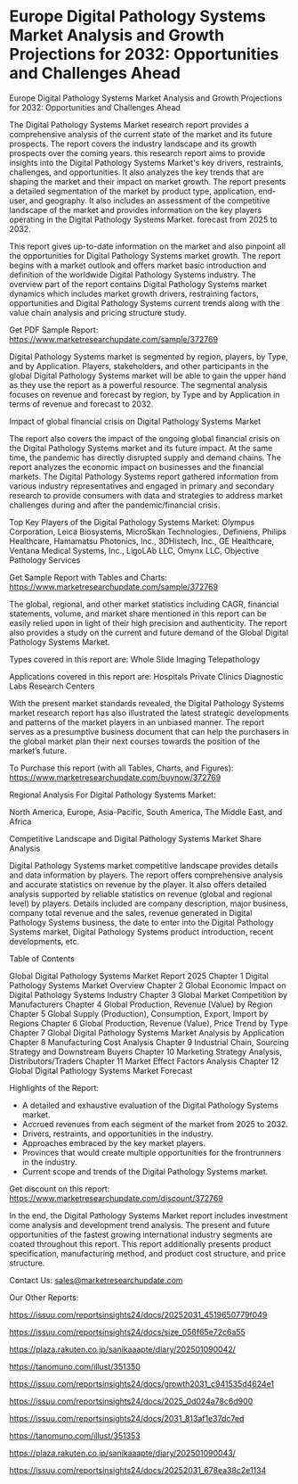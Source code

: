 # Europe Digital Pathology Systems Market Analysis and Growth Projections for 2032: Opportunities and Challenges Ahead
Europe Digital Pathology Systems Market Analysis and Growth Projections for 2032: Opportunities and Challenges Ahead

The Digital Pathology Systems Market research report provides a comprehensive analysis of the current state of the market and its future prospects. The report covers the industry landscape and its growth prospects over the coming years. this research report aims to provide insights into the Digital Pathology Systems Market's key drivers, restraints, challenges, and opportunities. It also analyzes the key trends that are shaping the market and their impact on market growth. The report presents a detailed segmentation of the market by product type, application, end-user, and geography. It also includes an assessment of the competitive landscape of the market and provides information on the key players operating in the Digital Pathology Systems Market. forecast from 2025 to 2032.

This report gives up-to-date information on the market and also pinpoint all the opportunities for Digital Pathology Systems market growth. The report begins with a market outlook and offers market basic introduction and definition of the worldwide Digital Pathology Systems industry. The overview part of the report contains Digital Pathology Systems market dynamics which includes market growth drivers, restraining factors, opportunities and Digital Pathology Systems current trends along with the value chain analysis and pricing structure study.

Get PDF Sample Report: https://www.marketresearchupdate.com/sample/372769

Digital Pathology Systems market is segmented by region, players, by Type, and by Application. Players, stakeholders, and other participants in the global Digital Pathology Systems market will be able to gain the upper hand as they use the report as a powerful resource. The segmental analysis focuses on revenue and forecast by region, by Type and by Application in terms of revenue and forecast to 2032.

Impact of global financial crisis on Digital Pathology Systems Market

The report also covers the impact of the ongoing global financial crisis on the Digital Pathology Systems market and its future impact. At the same time, the pandemic has directly disrupted supply and demand chains. The report analyzes the economic impact on businesses and the financial markets. The Digital Pathology Systems report gathered information from various industry representatives and engaged in primary and secondary research to provide consumers with data and strategies to address market challenges during and after the pandemic/financial crisis.

Top Key Players of the Digital Pathology Systems Market:
Olympus Corporation, Leica Biosystems, MicroSkan Technologies., Definiens, Philips Healthcare, Hamamatsu Photonics, Inc., 3DHistech, Inc., GE Healthcare, Ventana Medical Systems, Inc., LigoLAb LLC, Omynx LLC, Objective Pathology Services


Get Sample Report with Tables and Charts: https://www.marketresearchupdate.com/sample/372769

The global, regional, and other market statistics including CAGR, financial statements, volume, and market share mentioned in this report can be easily relied upon in light of their high precision and authenticity. The report also provides a study on the current and future demand of the Global Digital Pathology Systems Market.

Types covered in this report are:
Whole Slide Imaging
Telepathology


Applications covered in this report are:
Hospitals
Private Clinics
Diagnostic Labs
Research Centers


With the present market standards revealed, the Digital Pathology Systems market research report has also illustrated the latest strategic developments and patterns of the market players in an unbiased manner. The report serves as a presumptive business document that can help the purchasers in the global market plan their next courses towards the position of the market’s future.

To Purchase this report (with all Tables, Charts, and Figures): https://www.marketresearchupdate.com/buynow/372769

Regional Analysis For Digital Pathology Systems Market:

North America, Europe, Asia-Pacific, South America, The Middle East, and Africa

Competitive Landscape and Digital Pathology Systems Market Share Analysis

Digital Pathology Systems market competitive landscape provides details and data information by players. The report offers comprehensive analysis and accurate statistics on revenue by the player. It also offers detailed analysis supported by reliable statistics on revenue (global and regional level) by players. Details included are company description, major business, company total revenue and the sales, revenue generated in Digital Pathology Systems business, the date to enter into the Digital Pathology Systems market, Digital Pathology Systems product introduction, recent developments, etc.

Table of Contents

Global Digital Pathology Systems Market Report 2025
Chapter 1 Digital Pathology Systems Market Overview
Chapter 2 Global Economic Impact on Digital Pathology Systems Industry
Chapter 3 Global Market Competition by Manufacturers
Chapter 4 Global Production, Revenue (Value) by Region
Chapter 5 Global Supply (Production), Consumption, Export, Import by Regions
Chapter 6 Global Production, Revenue (Value), Price Trend by Type
Chapter 7 Global Digital Pathology Systems Market Analysis by Application
Chapter 8 Manufacturing Cost Analysis
Chapter 9 Industrial Chain, Sourcing Strategy and Downstream Buyers
Chapter 10 Marketing Strategy Analysis, Distributors/Traders
Chapter 11 Market Effect Factors Analysis
Chapter 12 Global Digital Pathology Systems Market Forecast

Highlights of the Report:

- A detailed and exhaustive evaluation of the Digital Pathology Systems market.
- Accrued revenues from each segment of the market from 2025 to 2032.
- Drivers, restraints, and opportunities in the industry.
- Approaches embraced by the key market players.
- Provinces that would create multiple opportunities for the frontrunners in the industry.
- Current scope and trends of the Digital Pathology Systems market.

Get discount on this report: https://www.marketresearchupdate.com/discount/372769

In the end, the Digital Pathology Systems Market report includes investment come analysis and development trend analysis. The present and future opportunities of the fastest growing international industry segments are coated throughout this report. This report additionally presents product specification, manufacturing method, and product cost structure, and price structure.

Contact Us:
sales@marketresearchupdate.com

Our Other Reports:

https://issuu.com/reportsinsights24/docs/20252031_4519650779f049

https://issuu.com/reportsinsights24/docs/size_056f65e72c6a55

https://plaza.rakuten.co.jp/sanikaaapte/diary/202501090042/

https://tanomuno.com/illust/351350

https://issuu.com/reportsinsights24/docs/growth2031_c941535d4624e1

https://issuu.com/reportsinsights24/docs/2025_0d024a78c6d900

https://issuu.com/reportsinsights24/docs/2031_813af1e37dc7ed

https://tanomuno.com/illust/351353

https://plaza.rakuten.co.jp/sanikaaapte/diary/202501090043/

https://issuu.com/reportsinsights24/docs/20252031_678ea38c2e1134
